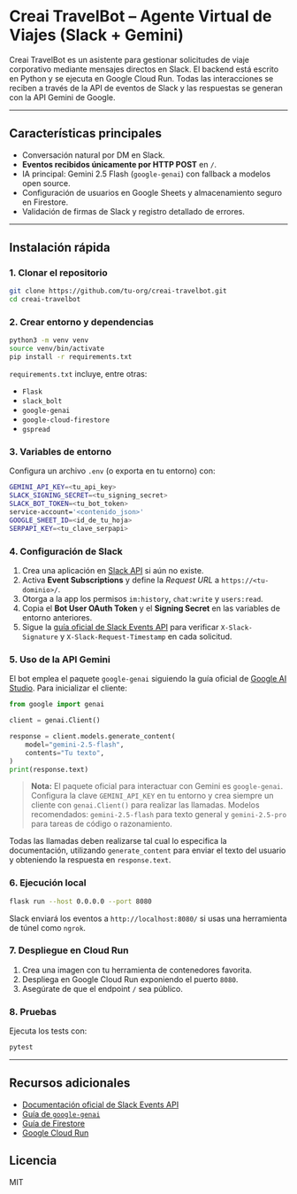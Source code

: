 # Creai TravelBot – Agente Virtual de Viajes (Slack + Gemini)

Creai TravelBot es un asistente para gestionar solicitudes de viaje corporativo mediante mensajes directos en Slack.  El backend está escrito en Python y se ejecuta en Google Cloud Run.  Todas las interacciones se reciben a través de la API de eventos de Slack y las respuestas se generan con la API Gemini de Google.

---

## Características principales

- Conversación natural por DM en Slack.
- **Eventos recibidos únicamente por HTTP POST** en `/`.
- IA principal: Gemini 2.5 Flash (`google-genai`) con fallback a modelos open source.
- Configuración de usuarios en Google Sheets y almacenamiento seguro en Firestore.
- Validación de firmas de Slack y registro detallado de errores.

---

## Instalación rápida

### 1. Clonar el repositorio

```bash
git clone https://github.com/tu-org/creai-travelbot.git
cd creai-travelbot
```

### 2. Crear entorno y dependencias

```bash
python3 -m venv venv
source venv/bin/activate
pip install -r requirements.txt
```

`requirements.txt` incluye, entre otras:

- `Flask`
- `slack_bolt`
- `google-genai`
- `google-cloud-firestore`
- `gspread`

### 3. Variables de entorno

Configura un archivo `.env` (o exporta en tu entorno) con:

```bash
GEMINI_API_KEY=<tu_api_key>
SLACK_SIGNING_SECRET=<tu_signing_secret>
SLACK_BOT_TOKEN=<tu_bot_token>
service-account='<contenido_json>'
GOOGLE_SHEET_ID=<id_de_tu_hoja>
SERPAPI_KEY=<tu_clave_serpapi>
```

### 4. Configuración de Slack

1. Crea una aplicación en [Slack API](https://api.slack.com/apps) si aún no existe.
2. Activa **Event Subscriptions** y define la _Request URL_ a
   `https://<tu-dominio>/`.
3. Otorga a la app los permisos `im:history`, `chat:write` y `users:read`.
4. Copia el **Bot User OAuth Token** y el **Signing Secret** en las variables de entorno anteriores.
5. Sigue la [guía oficial de Slack Events API](https://api.slack.com/apis/connections/events-api)
   para verificar `X-Slack-Signature` y `X-Slack-Request-Timestamp` en cada
   solicitud.

### 5. Uso de la API Gemini

El bot emplea el paquete `google-genai` siguiendo la guía oficial de
[Google AI Studio](https://ai.google.dev/docs).  Para inicializar el cliente:

```python
from google import genai

client = genai.Client()

response = client.models.generate_content(
    model="gemini-2.5-flash",
    contents="Tu texto",
)
print(response.text)
```

> **Nota:** El paquete oficial para interactuar con Gemini es `google-genai`.
> Configura la clave `GEMINI_API_KEY` en tu entorno y crea siempre un cliente
> con `genai.Client()` para realizar las llamadas. Modelos recomendados:
> `gemini-2.5-flash` para texto general y `gemini-2.5-pro` para tareas de
> código o razonamiento.

Todas las llamadas deben realizarse tal cual lo especifica la documentación,
utilizando `generate_content` para enviar el texto del usuario y obteniendo la
respuesta en `response.text`.

### 6. Ejecución local

```bash
flask run --host 0.0.0.0 --port 8080
```

Slack enviará los eventos a `http://localhost:8080/` si usas una
herramienta de túnel como `ngrok`.

### 7. Despliegue en Cloud Run

1. Crea una imagen con tu herramienta de contenedores favorita.
2. Despliega en Google Cloud Run exponiendo el puerto `8080`.
3. Asegúrate de que el endpoint `/` sea público.

### 8. Pruebas

Ejecuta los tests con:

```bash
pytest
```

---

## Recursos adicionales

- [Documentación oficial de Slack Events API](https://api.slack.com/apis/connections/events-api)
- [Guía de `google-genai`](https://ai.google.dev/docs)
- [Guía de Firestore](https://cloud.google.com/firestore/docs)
- [Google Cloud Run](https://cloud.google.com/run)

## Licencia

MIT
